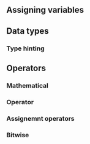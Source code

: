 ## Assigning variables



## Data types


### Type hinting

## Operators

### Mathematical


### Operator

### Assignemnt operators

### Bitwise
